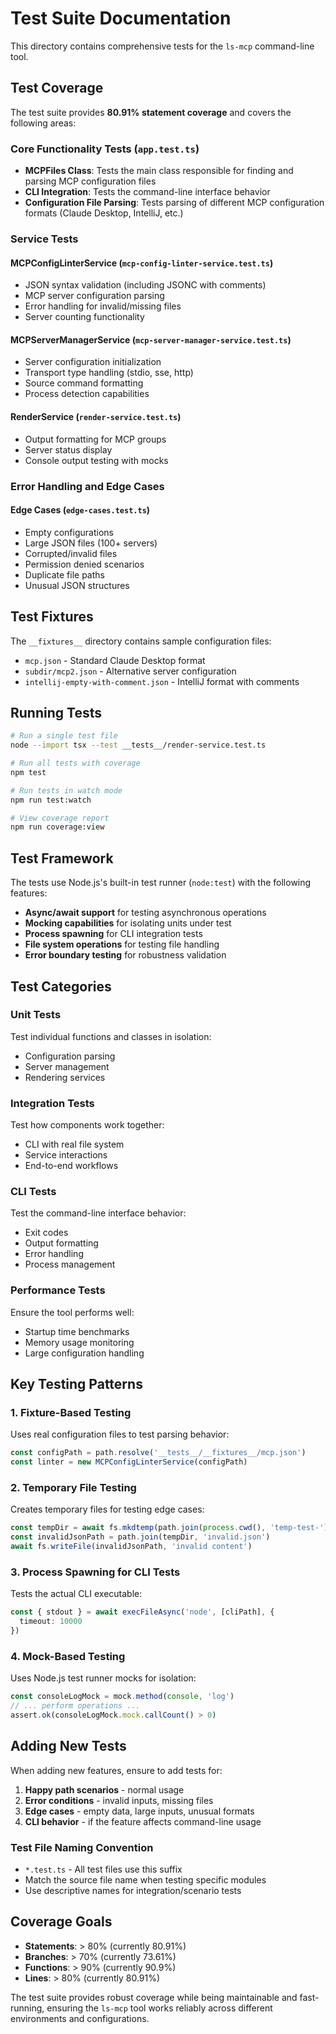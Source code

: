 # Test Suite Documentation

This directory contains comprehensive tests for the `ls-mcp` command-line tool.

## Test Coverage

The test suite provides **80.91% statement coverage** and covers the following areas:

### Core Functionality Tests (`app.test.ts`)

- **MCPFiles Class**: Tests the main class responsible for finding and parsing MCP configuration files
- **CLI Integration**: Tests the command-line interface behavior
- **Configuration File Parsing**: Tests parsing of different MCP configuration formats (Claude Desktop, IntelliJ, etc.)

### Service Tests

#### MCPConfigLinterService (`mcp-config-linter-service.test.ts`)

- JSON syntax validation (including JSONC with comments)
- MCP server configuration parsing
- Error handling for invalid/missing files
- Server counting functionality

#### MCPServerManagerService (`mcp-server-manager-service.test.ts`)

- Server configuration initialization
- Transport type handling (stdio, sse, http)
- Source command formatting
- Process detection capabilities

#### RenderService (`render-service.test.ts`)

- Output formatting for MCP groups
- Server status display
- Console output testing with mocks

### Error Handling and Edge Cases

#### Edge Cases (`edge-cases.test.ts`)

- Empty configurations
- Large JSON files (100+ servers)
- Corrupted/invalid files
- Permission denied scenarios
- Duplicate file paths
- Unusual JSON structures

## Test Fixtures

The `__fixtures__` directory contains sample configuration files:

- `mcp.json` - Standard Claude Desktop format
- `subdir/mcp2.json` - Alternative server configuration
- `intellij-empty-with-comment.json` - IntelliJ format with comments

## Running Tests

```bash
# Run a single test file
node --import tsx --test __tests__/render-service.test.ts

# Run all tests with coverage
npm test

# Run tests in watch mode
npm run test:watch

# View coverage report
npm run coverage:view
```

## Test Framework

The tests use Node.js's built-in test runner (`node:test`) with the following features:

- **Async/await support** for testing asynchronous operations
- **Mocking capabilities** for isolating units under test
- **Process spawning** for CLI integration tests
- **File system operations** for testing file handling
- **Error boundary testing** for robustness validation

## Test Categories

### Unit Tests

Test individual functions and classes in isolation:

- Configuration parsing
- Server management
- Rendering services

### Integration Tests

Test how components work together:

- CLI with real file system
- Service interactions
- End-to-end workflows

### CLI Tests

Test the command-line interface behavior:

- Exit codes
- Output formatting
- Error handling
- Process management

### Performance Tests

Ensure the tool performs well:

- Startup time benchmarks
- Memory usage monitoring
- Large configuration handling

## Key Testing Patterns

### 1. Fixture-Based Testing

Uses real configuration files to test parsing behavior:

```typescript
const configPath = path.resolve('__tests__/__fixtures__/mcp.json')
const linter = new MCPConfigLinterService(configPath)
```

### 2. Temporary File Testing

Creates temporary files for testing edge cases:

```typescript
const tempDir = await fs.mkdtemp(path.join(process.cwd(), 'temp-test-'))
const invalidJsonPath = path.join(tempDir, 'invalid.json')
await fs.writeFile(invalidJsonPath, 'invalid content')
```

### 3. Process Spawning for CLI Tests

Tests the actual CLI executable:

```typescript
const { stdout } = await execFileAsync('node', [cliPath], {
  timeout: 10000
})
```

### 4. Mock-Based Testing

Uses Node.js test runner mocks for isolation:

```typescript
const consoleLogMock = mock.method(console, 'log')
// ... perform operations ...
assert.ok(consoleLogMock.mock.callCount() > 0)
```

## Adding New Tests

When adding new features, ensure to add tests for:

1. **Happy path scenarios** - normal usage
2. **Error conditions** - invalid inputs, missing files
3. **Edge cases** - empty data, large inputs, unusual formats
4. **CLI behavior** - if the feature affects command-line usage

### Test File Naming Convention

- `*.test.ts` - All test files use this suffix
- Match the source file name when testing specific modules
- Use descriptive names for integration/scenario tests

## Coverage Goals

- **Statements**: > 80% (currently 80.91%)
- **Branches**: > 70% (currently 73.61%) 
- **Functions**: > 90% (currently 90.9%)
- **Lines**: > 80% (currently 80.91%)

The test suite provides robust coverage while being maintainable and fast-running, ensuring the `ls-mcp` tool works reliably across different environments and configurations.
